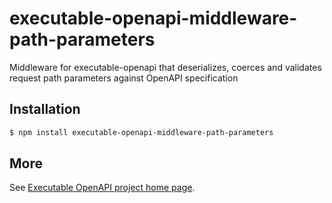 # executable-openapi-middleware-path-parameters

Middleware for executable-openapi that deserializes, coerces and validates request path parameters against OpenAPI specification


## Installation 

```bash 
$ npm install executable-openapi-middleware-path-parameters
```
    
## More

See [Executable OpenAPI project home page](https://github.com/alexstrat/executable-openapi).

